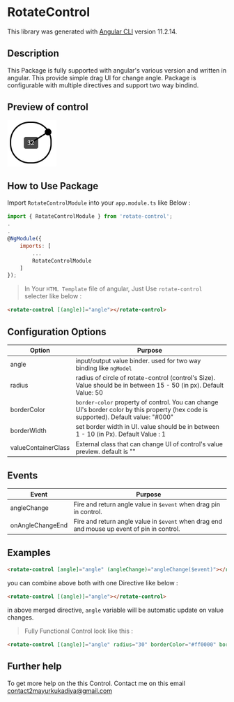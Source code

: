 # RotateControl

This library was generated with [Angular CLI](https://github.com/angular/angular-cli) version 11.2.14.

## Description

This Package is fully supported with angular's various version and written in angular. This provide simple drag UI for change angle. Package is configurable with multiple directives and support two way bindind.

## Preview of control

![Preview of control](https://raw.githubusercontent.com/contact2mayurkukadiya/Rotate-Control/master/assets/preview.PNG)
## How to Use Package

Import `RotateControlModule` into your `app.module.ts` like Below :
```javascript
import { RotateControlModule } from 'rotate-control';
.
.
@NgModule({
    imports: [
        ...
        RotateControlModule
    ]
});
```
>In Your `HTML Template` file of angular, Just Use `rotate-control` selecter like below : 

```html
<rotate-control [(angle)]="angle"></rotate-control>
```


## Configuration Options

Option | Purpose
------------ | -------------
angle | input/output value binder. used for two way binding like `ngModel`
radius | radius of circle of rotate-control (control's Size). Value should be in between 15 - 50 (in px). Default Value: 50
borderColor | `border-color` property of control. You can change UI's border color by this property (hex code is supported). Default value: "#000"
borderWidth | set border width in UI. value should be in between 1 - 10 (in Px). Default Value : 1
valueContainerClass | External class that can change UI of control's value preview. default is ""


## Events

Event | Purpose
------|---------
angleChange | Fire and return angle value in `$event` when drag pin in control.
onAngleChangeEnd | Fire and return angle value in `$event` when drag end and mouse up event of pin in control.

## Examples

```html
<rotate-control [angle]="angle" (angleChange)="angleChange($event)"></rotate-control>
```

you can combine above both with one Directive like below : 

```html
<rotate-control [(angle)]="angle"></rotate-control>
```

in above merged directive, `angle` variable will be automatic update on value changes.

> Fully Functional Control look like this : 

```html
<rotate-control [(angle)]="angle" radius="30" borderColor="#ff0000" borderWidth="2" valueContainerClass="preview" (onAngleChangeEnd)="afterAngleChange($event)"></rotate-control>
```

## Further help

To get more help on the this Control. Contact me on this email [contact2mayurkukadiya@gmail.com](mailto:contact2mayurkukadiya@gmail.com)
